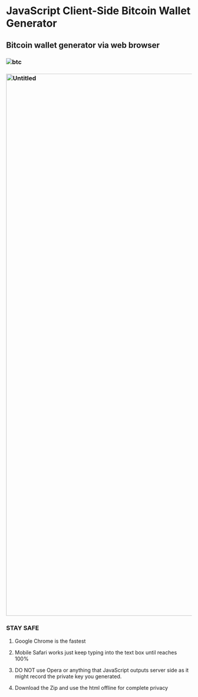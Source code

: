 # JavaScript Client-Side Bitcoin Wallet Generator

## Bitcoin wallet generator via web browser

### ![btc](https://github.com/sudo-self/btc.JesseJesse.com/assets/119916323/8ca4af56-d214-4a06-9c45-9ae61fab2b69)

### <img width="1472" alt="Untitled" src="https://github.com/sudo-self/btc.JesseJesse.com/assets/119916323/e787c223-9346-49af-9459-21346b1936c2">


### STAY SAFE

 1. Google Chrome is the fastest 

 2. Mobile Safari works just keep typing into the text box until reaches 100%

 4. DO NOT use Opera or anything that JavaScript outputs server side as it might record the private key you generated.
 
 5. Download the Zip and use the html offline for complete privacy 






